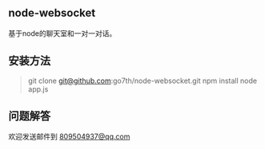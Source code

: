 ## node-websocket
基于node的聊天室和一对一对话。

## 安装方法
>git clone git@github.com:go7th/node-websocket.git
>npm install
>node app.js

## 问题解答

欢迎发送邮件到
809504937@qq.com



